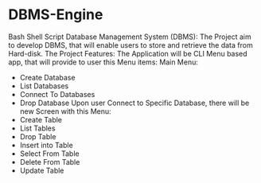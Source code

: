 # DBMS-Engine

Bash Shell Script Database Management System (DBMS):
The Project aim to develop DBMS, that will enable users to store and
retrieve the data from Hard-disk.
The Project Features:
The Application will be CLI Menu based app, that will provide to user
this Menu items:
Main Menu:
- Create Database
- List Databases
- Connect To Databases
- Drop Database
Upon user Connect to Specific Database, there will be new Screen with
this Menu:
- Create Table
- List Tables
- Drop Table
- Insert into Table
- Select From Table
- Delete From Table
- Update Table
